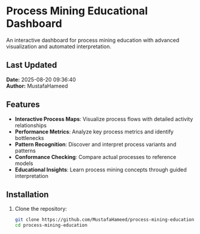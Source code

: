 # Process Mining Educational Dashboard

An interactive dashboard for process mining education with advanced visualization and automated interpretation.

## Last Updated
**Date:** 2025-08-20 09:36:40  
**Author:** MustafaHameed

## Features

- **Interactive Process Maps**: Visualize process flows with detailed activity relationships
- **Performance Metrics**: Analyze key process metrics and identify bottlenecks
- **Pattern Recognition**: Discover and interpret process variants and patterns
- **Conformance Checking**: Compare actual processes to reference models
- **Educational Insights**: Learn process mining concepts through guided interpretation

## Installation

1. Clone the repository:
   ```bash
   git clone https://github.com/MustafaHameed/process-mining-education.git
   cd process-mining-education
